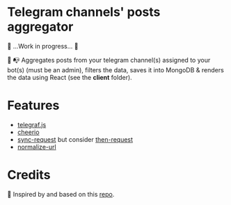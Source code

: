 # Telegram channels' posts aggregator

🚧 ...Work in progress... 🚧

📩 📭 Aggregates posts from your telegram channel(s) assigned to your bot(s) (must be an admin), filters the data, saves it into MongoDB & renders the data using React (see the **client** folder).

# Features

- [telegraf.js](https://telegraf.js.org/#/?id=features)
- [cheerio](https://www.npmjs.com/package/cheerio)
- [sync-request](https://www.npmjs.com/package/sync-request) but consider [then-request](https://github.com/then/then-request)
- [normalize-url](https://www.npmjs.com/package/normalize-url)

# Credits

🙏 Inspired by and based on this [repo](https://github.com/foreseaz/tg-channel-dashboard).
